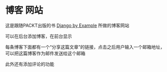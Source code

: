 # 博客 网站

这是跟随PACKT出版的书 [Django by Example](http://djangobyexample.com/) 所做的博客网站

可以在后台添加博客，在前台显示

每条博客下面都有一个“分享这篇文章”的链接，点击之后用户输入一个邮箱地址，可以把这篇博客作为邮件发送给这个邮箱

此外还有添加评论的功能
